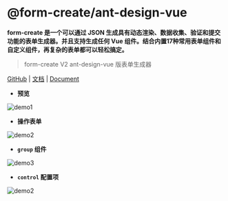 # @form-create/ant-design-vue
**form-create 是一个可以通过 JSON 生成具有动态渲染、数据收集、验证和提交功能的表单生成器。并且支持生成任何 Vue 组件。结合内置17种常用表单组件和自定义组件，再复杂的表单都可以轻松搞定。**
> form-create V2 ant-design-vue 版表单生成器

[GitHub](https://github.com/xaboy/form-create) | [文档](http://form-create.com/v2/element-ui/) | [Document](http://form-create.com/en/v2/element-ui/)


- **预览**

![demo1](https://raw.githubusercontent.com/xaboy/form-create/dev/images/demo-live3.gif)


- **操作表单**

![demo2](https://raw.githubusercontent.com/xaboy/form-create/dev/images/demo-live2.gif)

- **`group` 组件**

![demo3](https://raw.githubusercontent.com/xaboy/form-create/dev/images/demo-group.gif)

- **`control` 配置项**

![demo2](https://raw.githubusercontent.com/xaboy/form-create/dev/images/demo-live4.gif)

